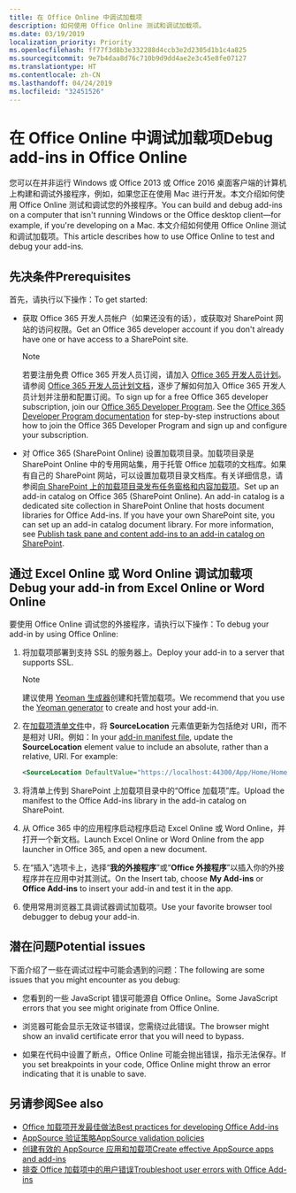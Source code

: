 ```yaml
---
title: 在 Office Online 中调试加载项
description: 如何使用 Office Online 测试和调试加载项。
ms.date: 03/19/2019
localization_priority: Priority
ms.openlocfilehash: ff77f3d8b3e332288d4ccb3e2d2305d1b1c4a825
ms.sourcegitcommit: 9e7b4daa8d76c710b9d9dd4ae2e3c45e8fe07127
ms.translationtype: HT
ms.contentlocale: zh-CN
ms.lasthandoff: 04/24/2019
ms.locfileid: "32451526"
---
```

# <a name="debug-add-ins-in-office-online"></a><span data-ttu-id="84a85-103">在 Office Online 中调试加载项</span><span class="sxs-lookup"><span data-stu-id="84a85-103">Debug add-ins in Office Online</span></span>


<span data-ttu-id="84a85-104">您可以在并非运行 Windows 或 Office 2013 或 Office 2016 桌面客户端的计算机上构建和调试外接程序，例如，如果您正在使用 Mac 进行开发。本文介绍如何使用 Office Online 测试和调试您的外接程序。</span><span class="sxs-lookup"><span data-stu-id="84a85-104">You can build and debug add-ins on a computer that isn't running Windows or the Office desktop client&mdash;for example, if you're developing on a Mac.</span></span> <span data-ttu-id="84a85-105">本文介绍如何使用 Office Online 测试和调试加载项。</span><span class="sxs-lookup"><span data-stu-id="84a85-105">This article describes how to use Office Online to test and debug your add-ins.</span></span> 

## <a name="prerequisites"></a><span data-ttu-id="84a85-106">先决条件</span><span class="sxs-lookup"><span data-stu-id="84a85-106">Prerequisites</span></span>

<span data-ttu-id="84a85-107">首先，请执行以下操作：</span><span class="sxs-lookup"><span data-stu-id="84a85-107">To get started:</span></span>

- <span data-ttu-id="84a85-108">获取 Office 365 开发人员帐户（如果还没有的话），或获取对 SharePoint 网站的访问权限。</span><span class="sxs-lookup"><span data-stu-id="84a85-108">Get an Office 365 developer account if you don't already have one or have access to a SharePoint site.</span></span>
    
  > [!NOTE]
  > <span data-ttu-id="84a85-p102">若要注册免费 Office 365 开发人员订阅，请加入 [Office 365 开发人员计划](https://developer.microsoft.com/office/dev-program)。 请参阅 [Office 365 开发人员计划文档](/office/developer-program/office-365-developer-program)，逐步了解如何加入 Office 365 开发人员计划并注册和配置订阅。</span><span class="sxs-lookup"><span data-stu-id="84a85-p102">To sign up for a free Office 365 developer subscription, join our [Office 365 Developer Program](https://developer.microsoft.com/office/dev-program). See the [Office 365 Developer Program documentation](/office/developer-program/office-365-developer-program) for step-by-step instructions about how to join the Office 365 Developer Program and sign up and configure your subscription.</span></span>
     
- <span data-ttu-id="84a85-p103">对 Office 365 (SharePoint Online) 设置加载项目录。加载项目录是 SharePoint Online 中的专用网站集，用于托管 Office 加载项的文档库。如果有自己的 SharePoint 网站，可以设置加载项目录文档库。有关详细信息，请参阅[向 SharePoint 上的加载项目录发布任务窗格和内容加载项](../publish/publish-task-pane-and-content-add-ins-to-an-add-in-catalog.md)。</span><span class="sxs-lookup"><span data-stu-id="84a85-p103">Set up an add-in catalog on Office 365 (SharePoint Online). An add-in catalog is a dedicated site collection in SharePoint Online that hosts document libraries for Office Add-ins. If you have your own SharePoint site, you can set up an add-in catalog document library. For more information, see [Publish task pane and content add-ins to an add-in catalog on SharePoint](../publish/publish-task-pane-and-content-add-ins-to-an-add-in-catalog.md).</span></span>
    

## <a name="debug-your-add-in-from-excel-online-or-word-online"></a><span data-ttu-id="84a85-114">通过 Excel Online 或 Word Online 调试加载项</span><span class="sxs-lookup"><span data-stu-id="84a85-114">Debug your add-in from Excel Online or Word Online</span></span>

<span data-ttu-id="84a85-115">要使用 Office Online 调试您的外接程序，请执行以下操作：</span><span class="sxs-lookup"><span data-stu-id="84a85-115">To debug your add-in by using Office Online:</span></span>

1. <span data-ttu-id="84a85-116">将加载项部署到支持 SSL 的服务器上。</span><span class="sxs-lookup"><span data-stu-id="84a85-116">Deploy your add-in to a server that supports SSL.</span></span>
    
    > [!NOTE]
    > <span data-ttu-id="84a85-117">建议使用 [Yeoman 生成器](https://github.com/OfficeDev/generator-office)创建和托管加载项。</span><span class="sxs-lookup"><span data-stu-id="84a85-117">We recommend that you use the [Yeoman generator](https://github.com/OfficeDev/generator-office) to create and host your add-in.</span></span>
     
2. <span data-ttu-id="84a85-p104">在[加载项清单文件](../develop/add-in-manifests.md)中，将 **SourceLocation** 元素值更新为包括绝对 URI，而不是相对 URI。例如：</span><span class="sxs-lookup"><span data-stu-id="84a85-p104">In your [add-in manifest file](../develop/add-in-manifests.md), update the **SourceLocation** element value to include an absolute, rather than a relative, URI. For example:</span></span>
      
    ```xml
    <SourceLocation DefaultValue="https://localhost:44300/App/Home/Home.html" />
    ```
    
3. <span data-ttu-id="84a85-120">将清单上传到 SharePoint 上加载项目录中的“Office 加载项”库。</span><span class="sxs-lookup"><span data-stu-id="84a85-120">Upload the manifest to the Office Add-ins library in the add-in catalog on SharePoint.</span></span>
    
4. <span data-ttu-id="84a85-121">从 Office 365 中的应用程序启动程序启动 Excel Online 或 Word Online，并打开一个新文档。</span><span class="sxs-lookup"><span data-stu-id="84a85-121">Launch Excel Online or Word Online from the app launcher in Office 365, and open a new document.</span></span>
    
5. <span data-ttu-id="84a85-122">在“插入”选项卡上，选择“**我的外接程序**”或“**Office 外接程序**”以插入你的外接程序并在应用中对其测试。</span><span class="sxs-lookup"><span data-stu-id="84a85-122">On the Insert tab, choose  **My Add-ins** or **Office Add-ins** to insert your add-in and test it in the app.</span></span>
    
6. <span data-ttu-id="84a85-123">使用常用浏览器工具调试器调试加载项。</span><span class="sxs-lookup"><span data-stu-id="84a85-123">Use your favorite browser tool debugger to debug your add-in.</span></span>

## <a name="potential-issues"></a><span data-ttu-id="84a85-124">潜在问题</span><span class="sxs-lookup"><span data-stu-id="84a85-124">Potential issues</span></span>    

<span data-ttu-id="84a85-125">下面介绍了一些在调试过程中可能会遇到的问题：</span><span class="sxs-lookup"><span data-stu-id="84a85-125">The following are some issues that you might encounter as you debug:</span></span>
    
- <span data-ttu-id="84a85-126">您看到的一些 JavaScript 错误可能源自 Office Online。</span><span class="sxs-lookup"><span data-stu-id="84a85-126">Some JavaScript errors that you see might originate from Office Online.</span></span>
      
- <span data-ttu-id="84a85-127">浏览器可能会显示无效证书错误，您需绕过此错误。</span><span class="sxs-lookup"><span data-stu-id="84a85-127">The browser might show an invalid certificate error that you will need to bypass.</span></span>
      
- <span data-ttu-id="84a85-128">如果在代码中设置了断点，Office Online 可能会抛出错误，指示无法保存。</span><span class="sxs-lookup"><span data-stu-id="84a85-128">If you set breakpoints in your code, Office Online might throw an error indicating that it is unable to save.</span></span>

## <a name="see-also"></a><span data-ttu-id="84a85-129">另请参阅</span><span class="sxs-lookup"><span data-stu-id="84a85-129">See also</span></span>

- [<span data-ttu-id="84a85-130">Office 加载项开发最佳做法</span><span class="sxs-lookup"><span data-stu-id="84a85-130">Best practices for developing Office Add-ins</span></span>](../concepts/add-in-development-best-practices.md)
- [<span data-ttu-id="84a85-131">AppSource 验证策略</span><span class="sxs-lookup"><span data-stu-id="84a85-131">AppSource validation policies</span></span>](/office/dev/store/validation-policies)  
- [<span data-ttu-id="84a85-132">创建有效的 AppSource 应用和加载项</span><span class="sxs-lookup"><span data-stu-id="84a85-132">Create effective AppSource apps and add-ins</span></span>](/office/dev/store/create-effective-office-store-listings)  
- [<span data-ttu-id="84a85-133">排查 Office 加载项中的用户错误</span><span class="sxs-lookup"><span data-stu-id="84a85-133">Troubleshoot user errors with Office Add-ins</span></span>](testing-and-troubleshooting.md)
    
